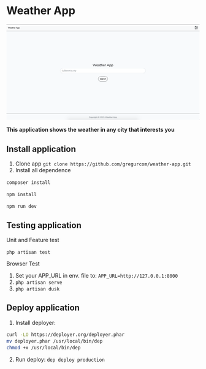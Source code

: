 # Weather App

![Home page](resources/images/homePage.png?raw=true)

**This application shows the weather in any city that interests you**

## Install application
1. Clone app ``git clone https://github.com/gregurcom/weather-app.git``
2. Install all dependence

``composer install``
   
``npm install``

``npm run dev``
   
## Testing application
Unit and Feature test

``php artisan test``

Browser Test
1. Set your APP_URL in env. file to:
   ``APP_URL=http://127.0.0.1:8000``
2. ``php artisan serve``
3. ``php artisan dusk``

## Deploy application

1. Install deployer:
```bash
curl -LO https://deployer.org/deployer.phar
mv deployer.phar /usr/local/bin/dep
chmod +x /usr/local/bin/dep
```

2. Run deploy: `dep deploy production`
